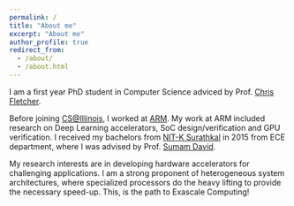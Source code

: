 ```yaml
---
permalink: /
title: "About me"
excerpt: "About me"
author_profile: true
redirect_from: 
  - /about/
  - /about.html
---
```


I am a first year PhD student in Computer Science adviced by Prof. [Chris Fletcher](http://cwfletcher.net). 

Before joining [CS@Illinois](https://cs.illinois.edu), I worked at [ARM](https://www.arm.com). My work at ARM included research on Deep Learning accelerators, SoC design/verification and GPU verification. I received my bachelors from [NIT-K Surathkal](http://www.nitk.ac.in) in 2015 from ECE department, where I was advised by Prof. [Sumam David](http://sumam.nitk.ac.in).

My research interests are in developing hardware accelerators for challenging applications. I am a strong proponent of heterogeneous system architectures, where specialized processors do the heavy lifting to provide the necessary speed-up. This, is the path to Exascale Computing!
